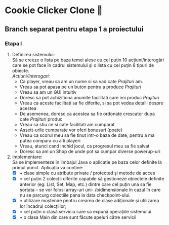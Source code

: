 # Cookie Clicker Clone 🍪
## Branch separat pentru etapa 1 a proiectului
### Etapa I
1) Definirea sistemului:\
   Să se creeze o lista pe baza temei alese cu cel puțin 10 acțiuni/interogări care se pot face în cadrul sistemului și o lista cu cel puțin 8 tipuri de obiecte.\
   *Actiuni/Interogari:*
    - Ca player, vreau sa am un nume si sa vad cate *Prajituri* am.
    - Vreau sa pot apasa pe un buton pentru a produce *Prajituri*
    - Vreau sa am un GUI intuitiv
    - Doresc sa pot achizitiona anumite facilitati care imi produc *Prajituri*
    - Vreau ca aceste facilitati sa fie diferite, si sa pot vedea detalii despre acestea
    - De asemenea, doresc ca acestea sa fie ordonate crescator dupa cate *Prajituri* produc
    - Vreau sa stiu ce si cate facilitati am cumparat
    - Assett-urile cumparate vor oferi bonusuri (poate)
    - Vreau ca scorul meu sa fie tinut intr-o baza de date, pentru a ma putea compara cu alti playeri
    - Vreau, atunci cand inchid jocul, ca progresul meu sa fie salvat
    - Doresc sa am un Shop de unde pot sa cumpar diverse powerup-uri
2) Implementare:\
   Sa se implementeze în limbajul Java o aplicație pe baza celor definite la primul punct. Aplicația va conține:
   -[X] • clase simple cu atribute private / protected și metode de acces   
   -[X] • cel puțin 2 colecții diferite capabile să gestioneze obiectele definite anterior (eg: List, Set, Map, etc.) dintre care cel puțin una sa fie sortata – se vor folosi array-uri uni- /bidimensionale în cazul în care nu se parcurg colectiile pana la data checkpoint-ului.
   -[X] • utilizare moștenire pentru crearea de clase adiționale și utilizarea lor încadrul colecțiilor;
   -[X] • cel puțin o clasă serviciu care sa expună operațiile sistemului
   -[X] • o clasa Main din care sunt făcute apeluri către servicii